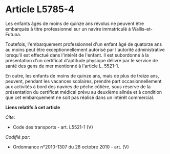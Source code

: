 # Article L5785-4

Les enfants âgés de moins de quinze ans révolus ne peuvent être embarqués à titre professionnel sur un navire immatriculé à
Wallis-et-Futuna. 

Toutefois, l'embarquement professionnel d'un enfant âgé de quatorze ans au moins peut être exceptionnellement autorisé par
l'autorité administrative lorsqu'il est effectué dans l'intérêt de l'enfant. Il est subordonné à la présentation d'un
certificat d'aptitude physique délivré par le service de santé des gens de mer mentionné à l'article L. 5521-1. 

En outre, les enfants de moins de quinze ans, mais de plus de treize ans, peuvent, pendant les vacances scolaires, prendre
part occasionnellement aux activités à bord des navires de pêche côtière, sous réserve de la présentation du certificat
médical prévu au deuxième alinéa et à condition que cet embarquement ne soit pas réalisé dans un intérêt commercial.

**Liens relatifs à cet article**

_Cite_:

  - Code des transports - art. L5521-1 (V)

_Codifié par_:

  - Ordonnance n°2010-1307 du 28 octobre 2010 - art. (V)
